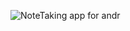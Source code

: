![NoteTaking app for andr](https://github.com/aniketjha9179/NoteTaking-app/assets/84675061/e49db9d1-cddf-4020-bc34-e9aee76c9c33)
